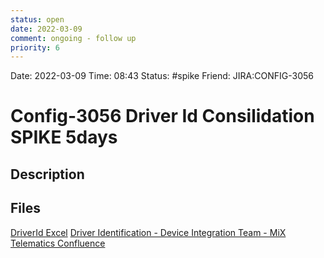 ```yaml
---
status: open
date: 2022-03-09
comment: ongoing - follow up
priority: 6
---
```


Date: 2022-03-09 Time: 08:43
Status:  #spike
Friend: 
JIRA:CONFIG-3056

# Config-3056 Driver Id Consilidation SPIKE 5days

## Description

## Files
[DriverId Excel](https://mixtelematics.sharepoint.com/:x:/s/ConfigDevelopment/Ec7io-d3cklAjEnm_19Yo4EBvxL2ITbOA18oZtENwE6JxA?e=RFSAkU)
[Driver Identification - Device Integration Team - MiX Telematics Confluence](https://confluence.mixtelematics.com/pages/viewpage.action?spaceKey=CT&title=Driver+Identification)
